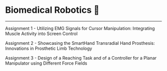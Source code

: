 # Biomedical Robotics 🦾
-----------------
Assignment 1 - Utilizing EMG Signals for Cursor Manipulation: Integrating Muscle Activity into Screen Control

Assignment 2 - Showcasing the SmartHand Transradial Hand Prosthesis: Innovations in Prosthetic Limb Technology

Assignment 3 - Design of a Reaching Task and of a Controller for a Planar Manipulator using Different Force Fields
